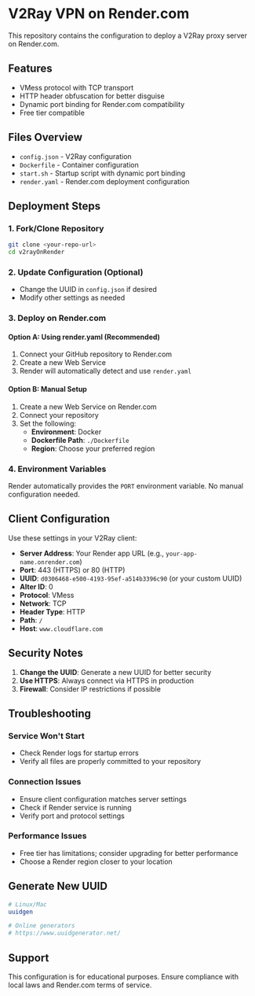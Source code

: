 # V2Ray VPN on Render.com

This repository contains the configuration to deploy a V2Ray proxy server on Render.com.

## Features

- VMess protocol with TCP transport
- HTTP header obfuscation for better disguise
- Dynamic port binding for Render.com compatibility
- Free tier compatible

## Files Overview

- `config.json` - V2Ray configuration
- `Dockerfile` - Container configuration
- `start.sh` - Startup script with dynamic port binding
- `render.yaml` - Render.com deployment configuration

## Deployment Steps

### 1. Fork/Clone Repository

```bash
git clone <your-repo-url>
cd v2rayOnRender
```

### 2. Update Configuration (Optional)

- Change the UUID in `config.json` if desired
- Modify other settings as needed

### 3. Deploy on Render.com

#### Option A: Using render.yaml (Recommended)

1. Connect your GitHub repository to Render.com
2. Create a new Web Service
3. Render will automatically detect and use `render.yaml`

#### Option B: Manual Setup

1. Create a new Web Service on Render.com
2. Connect your repository
3. Set the following:
   - **Environment**: Docker
   - **Dockerfile Path**: `./Dockerfile`
   - **Region**: Choose your preferred region

### 4. Environment Variables

Render automatically provides the `PORT` environment variable. No manual configuration needed.

## Client Configuration

Use these settings in your V2Ray client:

- **Server Address**: Your Render app URL (e.g., `your-app-name.onrender.com`)
- **Port**: 443 (HTTPS) or 80 (HTTP)
- **UUID**: `d0306468-e500-4193-95ef-a514b3396c90` (or your custom UUID)
- **Alter ID**: 0
- **Protocol**: VMess
- **Network**: TCP
- **Header Type**: HTTP
- **Path**: `/`
- **Host**: `www.cloudflare.com`

## Security Notes

1. **Change the UUID**: Generate a new UUID for better security
2. **Use HTTPS**: Always connect via HTTPS in production
3. **Firewall**: Consider IP restrictions if possible

## Troubleshooting

### Service Won't Start

- Check Render logs for startup errors
- Verify all files are properly committed to your repository

### Connection Issues

- Ensure client configuration matches server settings
- Check if Render service is running
- Verify port and protocol settings

### Performance Issues

- Free tier has limitations; consider upgrading for better performance
- Choose a Render region closer to your location

## Generate New UUID

```bash
# Linux/Mac
uuidgen

# Online generators
# https://www.uuidgenerator.net/
```

## Support

This configuration is for educational purposes. Ensure compliance with local laws and Render.com terms of service.
